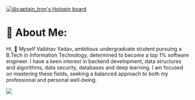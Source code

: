 [![@captain_tron's Holopin board](https://holopin.me/captain_tron)](https://holopin.io/@captain_tron)
# 💫 About Me:
Hi, 👋 Myself Vaibhav Yadav, ambitious undergraduate student pursuing a B.Tech in Information Technology, determined to become a top 1% software engineer. I have a keen interest in backend development, data structures and algorithms, data security, databases and deep learning. I am focused on mastering these fields, seeking a balanced approach to both my professional and personal well-being.
<!--A Backend developer who loves to explore Software developement.  
I'm looking to collaborate on hackathons, and projects. -->

![](https://komarev.com/ghpvc/?username=CaptainTron&color=green)
